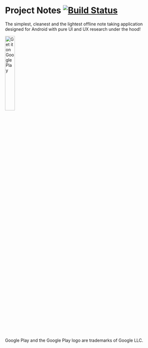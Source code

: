 # Project Notes [![Build Status](https://travis-ci.org/prt1897/Android-Notes.svg?branch=master)](https://travis-ci.org/prt1897/Android-Notes)
The simplest, cleanest and the lightest offline note taking application designed for Android with pure UI and UX research under the hood!

<a href='https://play.google.com/store/apps/details?id=io.praveen.typenote&pcampaignid=MKT-Other-global-all-co-prtnr-py-PartBadge-Mar2515-1'><img alt='Get it on Google Play' width="25%" src='https://play.google.com/intl/en_us/badges/images/generic/en_badge_web_generic.png'/></a>

Google Play and the Google Play logo are trademarks of Google LLC.
